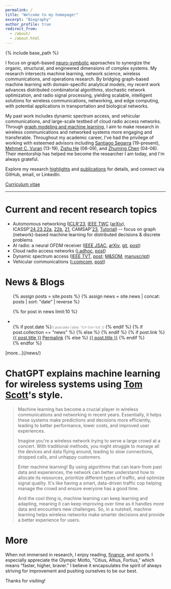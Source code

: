 ```yaml
---
permalink: /
title: "Welcome to my homepage!"
excerpt: "Biography"
author_profile: true
redirect_from:
  - /about/
  - /about.html
---
```

{% include base_path %}

I focus on graph-based [neuro-symbolic]((https://en.wikipedia.org/wiki/Neuro-symbolic_AI)) approaches to synergize the <span class="tooltip" data-toggle="tooltip" title="Statistical patterns AI learns but struggles to model explicitly">organic</span>, <span class="tooltip" data-toggle="tooltip" title="Inherent graph structures in data">structural</span>, and <span class="tooltip" data-toggle="tooltip" title="Man-made rules and protocols">engineered</span> dimensions of complex systems. 
My research intersects machine learning, network science, wireless communications, and operations research.
By bridging graph-based machine learning with domain-specific analytical models, my recent work advances distributed combinatorial algorithms, stochastic network optimization, and radio signal processing, yielding scalable, intelligent solutions for wireless communications, networking, and edge computing, with potential applications in transportation and biological networks.

My past work includes dynamic spectrum access, and vehicular communications, and large-scale testbed of cloud radio access networks.
Through [graph modeling and machine learning](#chatgpt), I aim to make research in wireless communications and networked systems more engaging and transferable. 
Throughout my academic career, I've had the privilege of working with esteemed advisors including [Santiago Segarra](http://segarra.rice.edu/) (19-present), [Mehmet C. Vuran](http://cse.unl.edu/~mcvuran/) (13-19), [Zishu He](https://ieeexplore.ieee.org/author/37086032055) (06-09), and [Zhuming Chen](https://ieeexplore.ieee.org/author/37291477800) (04-06). Their mentorship has helped me become the researcher I am today, and I'm always grateful.

Explore my research [highlights](#highlight) and [publications](/publications/) for details, and connect via GitHub, email, or LinkedIn.




[Curriculum vitae]({{site.baseurl}}/files/zhongyuanzhao-cv.pdf) 

-----

Current and recent research topics <a name="highlight"></a>
======
 
- Automomous networking ([ICLR'23](https://openreview.net/forum?id=yHIIM9BgOo), [IEEE TWC](https://ieeexplore.ieee.org/document/9962800) ([arXiv](https://arxiv.org/abs/2109.05536)), ICASSP'[24](/publications/2023-09-13-congestion-aware-offloading.html),[23](/publications/2022-11-19-link-duty-cycle-backpressure.html),[22a](https://doi.org/10.1109/ICASSP43922.2022.9746926), [22b](https://doi.org/10.1109/ICASSP43922.2022.9747437), [21](https://doi.org/10.1109/ICASSP39728.2021.9414098), CAMSAP'[23](/publications/2023-09-26-enhanced-sp-backpressure.html), [Tutorial](/files/icmlcn_2024_tutorial__ml4wireless.pdf)) -- focus on graph (network)-based machine learning for distributed decisions & discrete problems
- AI radio: a neural OFDM receiver ([IEEE JSAC](https://doi.org/10.1109/JSAC.2021.3087241), [arXiv](https://arxiv.org/abs/1810.07181), [git](https://github.com/zhongyuanzhao/dl_ofdm), [post](/publications/2018-10-23-Deep-Waveform.html))
- Cloud radio access networks ([j.adhoc](https://doi.org/10.1016/j.adhoc.2020.102305), [post](/publications/2020-10-23-CoSeC-RAN.html))
- Dynamic spectrum access ([IEEE TVT](https://doi.org/10.1109/TVT.2019.2892867), [post](/publications/2019-02-01-CogTV.html); [M&SOM](https://doi.org/10.1287/msom.2018.0727), [manuscript](http://cbafiles.unl.edu/public/cbainternal/facStaffUploads/MSOM-template-final.pdf))
- Vehicular communications ([j.comcom](https://doi.org/10.1016/j.comcom.2018.05.009), [post](/publications/2018-09-01-Vehicle-to-Barrier.html))


News & Blogs <i class="fa fa-rss" aria-hidden="true"></i>
======

<ul>
{% assign posts = site.posts %}
{% assign news = site.news | concat: posts | sort: "date" | reverse %}

{% for post in news limit:10  %}
    <li>      
    {% if post.date %}<i style="color: gray;font-size: 0.7em;">{{ post.date | date: '%Y-%m-%d' }}</i> {% endif %}
    {% if post.collection == "news" %}
    {% else %}
      <i class="fa fa-bookmark" aria-hidden="true"></i>
    {% endif %}
	  <span class="archive__item-title" itemprop="headline">
    {% if post.link %}
        <a href="{{ post.link }}">{{ post.title }}</a> <a href="{{ base_path }}{{ post.url }}" rel="permalink"><i class="fa fa-link" aria-hidden="true" title="permalink"></i><span class="sr-only">Permalink</span></a>
    {% else %}
        <a href="{{ base_path }}{{ post.url }}" rel="permalink">{{ post.title }}</a>
    {% endif %}
    </span>
    </li>
{% endfor %}
</ul>
[more...](/news/)


ChatGPT explains machine learning for wireless systems using [Tom Scott](https://www.youtube.com/@TomScottGo)'s style.<a name="chatgpt"></a>
======

>Machine learning has become a crucial player in wireless communications and networking in recent years. Essentially, it helps these systems make predictions and decisions more efficiently, leading to better performance, lower costs, and improved user experiences.
>
>Imagine you're a wireless network trying to serve a large crowd at a concert. With traditional methods, you might struggle to manage all the devices and data flying around, leading to slow connections, dropped calls, and unhappy customers.
>
>Enter machine learning! By using algorithms that can learn from past data and experiences, the network can better understand how to allocate its resources, prioritize different types of traffic, and optimize signal quality. It's like having a smart, data-driven traffic cop helping manage the crowd and ensure everyone has a good time.
>
>And the cool thing is, machine learning can keep learning and adapting, meaning it can keep improving over time as it handles more data and encounters new challenges. So, in a nutshell, machine learning helps wireless networks make smarter decisions and provide a better experience for users.

More
======

When not immersed in research, I enjoy reading, [finance](/portfolio/business-education/), and sports. I especially appreciate the Olympic Motto, "Citius, Altius, Fortius," which means "faster, higher, braver." I believe it encapsulates the spirit of always striving for improvement and pushing ourselves to be our best.

Thanks for visiting!

